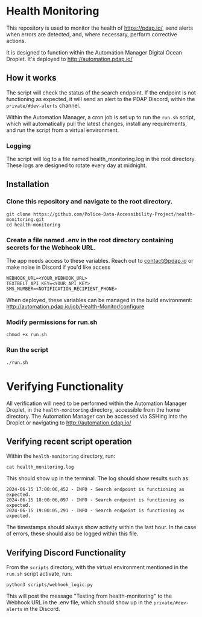 # Health Monitoring

This repository is used to monitor the health of https://pdap.io/, send alerts when errors are detected, and, where necessary, perform corrective actions.

It is designed to function within the Automation Manager Digital Ocean Droplet. It's deployed to http://automation.pdap.io/

## How it works

The script will check the status of the search endpoint. 
If the endpoint is not functioning as expected, it will send an alert to the PDAP Discord, within the `private/#dev-alerts` channel.

Within the Automation Manager, a cron job is set up to run the `run.sh` script, which will automatically pull the latest changes, install any requirements, and run the script from a virtual environment.

### Logging

The script will log to a file named health_monitoring.log in the root directory. These logs are designed to rotate every day at midnight.

## Installation

### Clone this repository and navigate to the root directory.

```
git clone https://github.com/Police-Data-Accessibility-Project/health-monitoring.git
cd health-monitoring
```

### Create a file named .env in the root directory containing secrets for the Webhook URL.

The app needs access to these variables. Reach out to contact@pdap.io or make noise in Discord if you'd like access

```env
WEBHOOK_URL=<YOUR_WEBHOOK_URL>
TEXTBELT_API_KEY=<YOUR_API_KEY>
SMS_NUMBER=<NOTIFICATION_RECIPIENT_PHONE>
```

When deployed, these variables can be managed in the build environment: http://automation.pdap.io/job/Health-Monitor/configure

### Modify permissions for run.sh

```
chmod +x run.sh
```

### Run the script

```
./run.sh
```

# Verifying Functionality

All verification will need to be performed within the Automation Manager Droplet, in the `health-monitoring` directory, accessible from the home directory. The Automation Manager can be accessed via SSHing into the Droplet or navigating to http://automation.pdap.io/

## Verifying recent script operation

Within the `health-monitoring` directory, run:

```shell
cat health_monitoring.log
```

This should show up in the terminal. The log should show results such as:

```text
2024-06-15 17:00:06,452 - INFO - Search endpoint is functioning as expected.
2024-06-15 18:00:06,097 - INFO - Search endpoint is functioning as expected.
2024-06-15 19:00:05,291 - INFO - Search endpoint is functioning as expected.
```

The timestamps should always show activity within the last hour. In the case of errors, these should also be logged within this file.

## Verifying Discord Functionality

From the `scripts` directory, with the virtual environment mentioned in the `run.sh` script activate, run:

```shell
python3 scripts/webhook_logic.py
```

This will post the message "Testing from health-monitoring" to the Webhook URL in the .env file, which should show up in the `private/#dev-alerts` in the Discord.

